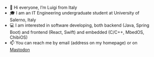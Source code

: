 - 👋 Hi everyone, I’m Luigi from Italy
- 🎓 I am an IT Engineering undergraduate student at University of Salerno, Italy
- 💻 I am interested in software developing, both backend (Java, Spring Boot) and frontend (React, Swift) and embedded (C/C++, MbedOS, ChibiOS)
- 📫 You can reach me by email (address on my homepage) or on [Mastodon](https://mastodon.uno/@luverolla)
